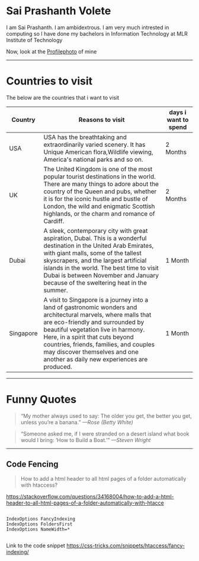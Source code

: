 # Sai Prashanth Volete

I am  Sai Prashanth. I am ambidextrous. I am very much intrested in computing so I have done my bachelors in Information Technology at MLR Institute of Technology

Now, look at the 
[Profilephoto](Profilephoto.jpeg)
of mine

-----
# Countries to visit
The below are the countries that i want to visit

| Country | Reasons to visit | days i want to spend |
|---------|--------|--------------|
|  USA    | USA has the breathtaking and extraordinarily varied scenery. It has Unique American flora,Wildlife viewing, America's national parks and so on. |  2 Months |
|   UK    | The United Kingdom is one of the most popular tourist destinations in the world. There are many things to adore about the country of the Queen and pubs, whether it is for the iconic hustle and bustle of London, the wild and enigmatic Scottish highlands, or the charm and romance of Cardiff. | 2 Months |
| Dubai    | A sleek, contemporary city with great aspiration, Dubai. This is a wonderful destination in the United Arab Emirates, with giant malls, some of the tallest skyscrapers, and the largest artificial islands in the world. The best time to visit Dubai is between November and January because of the sweltering heat in the summer. | 1 Month |     
| Singapore | A visit to Singapore is a journey into a land of gastronomic wonders and architectural marvels, where malls that are eco-friendly and surrounded by beautiful vegetation live in harmony. Here, in a spirit that cuts beyond countries, friends, families, and couples may discover themselves and one another as daily new experiences are produced. | 1 Month |


------
# Funny Quotes

>  “My mother always used to say: The older you get, the better you get, unless you’re a banana.”
   *—Rose (Betty White)*
   
>   “Someone asked me, if I were stranded on a desert island what book would I bring: ‘How to Build a Boat.’” *—Steven Wright*


----

## Code Fencing 
> How to add a html header to all html pages of a folder automatically with htaccess?                                     

<https://stackoverflow.com/questions/34168004/how-to-add-a-html-header-to-all-html-pages-of-a-folder-automatically-with-htacce>


```

IndexOptions FancyIndexing
IndexOptions FoldersFirst
IndexOptions NameWidth=*


```
Link to the code snippet <https://css-tricks.com/snippets/htaccess/fancy-indexing/>
